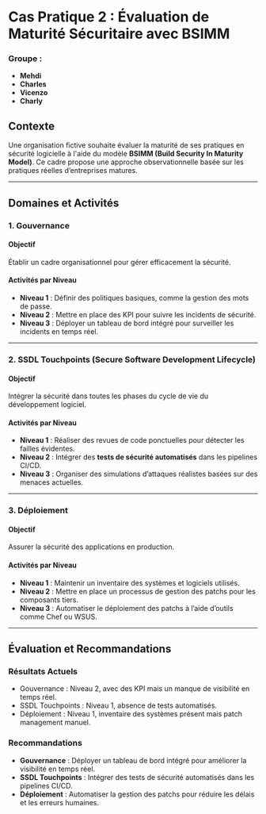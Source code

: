 
# Cas Pratique 2 : Évaluation de Maturité Sécuritaire avec BSIMM

### Groupe :
- **Mehdi**
- **Charles**
- **Vicenzo**
- **Charly**

## Contexte
Une organisation fictive souhaite évaluer la maturité de ses pratiques en sécurité logicielle à l'aide du modèle **BSIMM (Build Security In Maturity Model)**. Ce cadre propose une approche observationnelle basée sur les pratiques réelles d’entreprises matures.

---

## Domaines et Activités

### 1. **Gouvernance**
#### Objectif
Établir un cadre organisationnel pour gérer efficacement la sécurité.

#### Activités par Niveau
- **Niveau 1** : Définir des politiques basiques, comme la gestion des mots de passe.
- **Niveau 2** : Mettre en place des KPI pour suivre les incidents de sécurité.
- **Niveau 3** : Déployer un tableau de bord intégré pour surveiller les incidents en temps réel.

---

### 2. **SSDL Touchpoints (Secure Software Development Lifecycle)**
#### Objectif
Intégrer la sécurité dans toutes les phases du cycle de vie du développement logiciel.

#### Activités par Niveau
- **Niveau 1** : Réaliser des revues de code ponctuelles pour détecter les failles évidentes.
- **Niveau 2** : Intégrer des **tests de sécurité automatisés** dans les pipelines CI/CD.
- **Niveau 3** : Organiser des simulations d’attaques réalistes basées sur des menaces actuelles.

---

### 3. **Déploiement**
#### Objectif
Assurer la sécurité des applications en production.

#### Activités par Niveau
- **Niveau 1** : Maintenir un inventaire des systèmes et logiciels utilisés.
- **Niveau 2** : Mettre en place un processus de gestion des patchs pour les composants tiers.
- **Niveau 3** : Automatiser le déploiement des patchs à l’aide d’outils comme Chef ou WSUS.

---

## Évaluation et Recommandations
### Résultats Actuels
- Gouvernance : Niveau 2, avec des KPI mais un manque de visibilité en temps réel.
- SSDL Touchpoints : Niveau 1, absence de tests automatisés.
- Déploiement : Niveau 1, inventaire des systèmes présent mais patch management manuel.

### Recommandations
- **Gouvernance** : Déployer un tableau de bord intégré pour améliorer la visibilité en temps réel.
- **SSDL Touchpoints** : Intégrer des tests de sécurité automatisés dans les pipelines CI/CD.
- **Déploiement** : Automatiser la gestion des patchs pour réduire les délais et les erreurs humaines.
